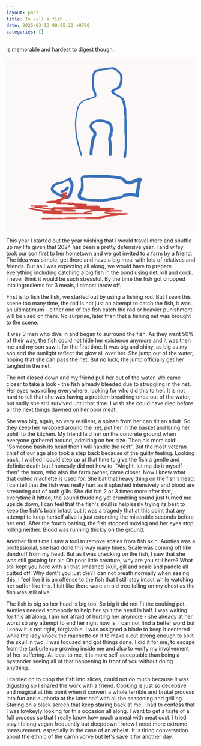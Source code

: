 ```yaml
---
layout: post
title: To kill a fish...
date: 2025-03-13 09:05:22 +0700
categories: []
---
```

is memorable and hardest to digest though.

![Alt text for the image](/assets/images/post-march-2025.png)

This year I started out the year wishing that I would travel more and shuffle up my life given that 2024 has been a pretty defensive year. I and wifey took our son first to her hometown and we got invited to a farm by a friend. The idea was simple: get there and have a big meal with lots of relatives and friends. But as I was expecting all along, we would have to prepare everything including catching a big fish in the pond using net, kill and cook. I never think it would be such stressful. By the time the fish got chopped into ingredients for 3 meals, I almost throw off. 

First is to fish the fish, we started out by using a fishing rod. But I seen this scene too many time, the rod is not just an attempt to catch the fish, it was an ultimatimum - either one of the fish catch the rod or heavier punishment will be used on them. No surprise, later than that a fishing net was brought to the scene.

It was 3 men who dive in and began to surround the fish. As they went 50% of their way, the fish could not hide her existence anymore and it was then me and my son saw it for the first time. It was big and shiny, as big as my son and the sunlight reflect the glow all over her. She jump out of the water, hoping that she can pass the net. But no luck, the jump officially get her tangled in the net.

The net closed down and my friend pull her out of the water. We came closer to take a look - the fish already bleeded due to struggling in the net. Her eyes was rolling everywhere, looking for who did this to her. It is not hard to tell that she was having a problem breathing once out of the water, but sadly she still survived until that time. I wish she could have died before all the next things dawned on her poor meat.

She was big, again, so very resilient, a splash from her can tilt an adult. So they keep her wrapped around the net, put her in the basket and bring her uphill to the kitchen. My friend laid her on the concrete ground when everyone gathered around, admiring on her size. Then his mom said: "Someone bash its head then I will handle the rest". But the most veteran chief of our age also took a step back because of the guilty feeling. Looking back, I wished I could step up at that time to give the fish a gentle and definite death but I honestly did not how to. "Alright, let me do it myself then" the mom, who also the farm owner, came closer. Now I knew what that culted machette is used for. She bat that heavy thing on the fish's head, I can tell that the fish was really hurt as it splashed intensively and blood are streaming out of both gills. She did bat 2 or 3 times more after that, everytime it hitted, the sound thudding yet crumbling sound just turned me upside down, I can feel that the fish's skull is helplessly trying its best to keep the fish's brain intact but it was a tragedy that at this point that any attempt to keep herself alive is just extending the miserable seconds before her end. After the fourth batting, the fish stopped moving and her eyes stop rolling neither. Blood was running thickly on the ground.


Another first time I saw a tool to remove scales from fish skin. Aunties was a professional, she had done this way many times. Scale was coming off like dandruff from my head. But as I was checking on the fish, I saw that she was still gasping for air. Oh poor little creature, why are you still here? What still kept you here with all that smashed skull, gill and scale and paddle all cutted off. Why dont't you just die? I can not breath normally when seeing this, I feel like it is an offense to the fish that I still stay intact while watching her suffer like this. I felt like there were an old tree falling on my chest as the fish was still alive.

The fish is big so her head is big too. So big it did not fit the cooking pot. Aunties needed somebody to help her split the head in half. I was waiting for this all along, I am not afraid of hurting her anymore - she already at her worst so any attempt to end her right now is, I can not find a better word but I know it is not right, forgivable. I was assigned a blade to keep it centered while the lady knock the machette on it to make a cut strong enough to split the skull in two. I was focused and got things done. I did it for me, to escape from the turburlence growing inside me and also to verify my involvement of her suffering. At least to me, it is more self-acceptable than being a bystander seeing all of that happening in front of you without doing anything.

I carried on to chop the fish into slices, could not do much because it was digusting so I shared the work with a friend. Cooking is just so deceptive and magical at this point when it convert a whole terrible and brutal process into fun and euphoria at the later half with all the seasoning and grilling. Staring on a black screen that keep staring back at me, I had to confess that I was lowkeyly looking for this occasion all along. I want to get a taste of a full process so that I really know how much a meal with meat cost. I tried stay lifelong vegan frequently but deepdown I knew I need more extreme measurement, especially in the case of an atheist. It is tiring conversation about the ethnic of the carnnivorve but let's save it for another day. 
 




